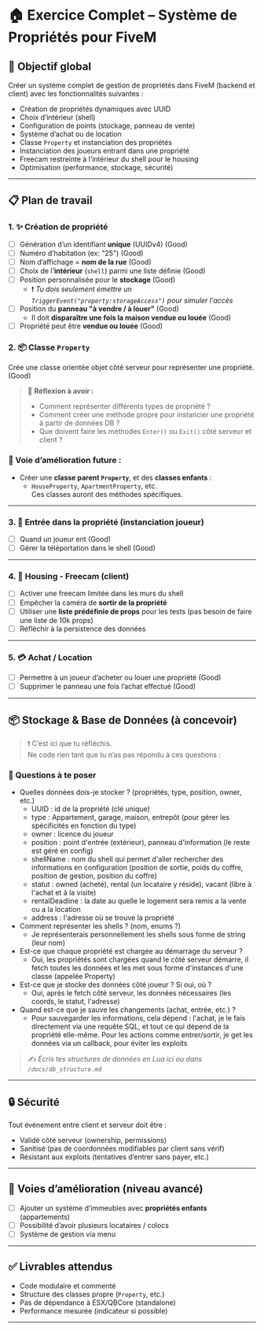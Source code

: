 # 🏠 Exercice Complet – Système de Propriétés pour FiveM

## 🎯 Objectif global

Créer un système complet de gestion de propriétés dans FiveM (backend et client) avec les fonctionnalités suivantes :

- Création de propriétés dynamiques avec UUID
- Choix d’intérieur (shell)
- Configuration de points (stockage, panneau de vente)
- Système d’achat ou de location
- Classe `Property` et instanciation des propriétés
- Instanciation des joueurs entrant dans une propriété
- Freecam restreinte à l’intérieur du shell pour le housing
- Optimisation (performance, stockage, sécurité)

---

## 📋 Plan de travail

### 1. ✨ Création de propriété

- [ ] Génération d’un identifiant **unique** (UUIDv4) (Good)
- [ ] Numéro d’habitation (ex: "25") (Good)
- [ ] Nom d’affichage = **nom de la rue**  (Good)
- [ ] Choix de l’**intérieur** (`shell`) parmi une liste définie (Good)
- [ ] Position personnalisée pour le **stockage** (Good)
  - ❗ *Tu dois seulement émettre un `TriggerEvent("property:storageAccess")` pour simuler l'accès* 
- [ ] Position du **panneau "à vendre / à louer"** (Good)
  - Il doit **disparaître une fois la maison vendue ou louée** (Good)
- [ ] Propriété peut être **vendue ou louée** (Good)

### 2. 📦 Classe `Property`

Crée une classe orientée objet côté serveur pour représenter une propriété. (Good)

> 🧠 **Réflexion à avoir :**
> - Comment représenter différents types de propriété ?
> - Comment créer une méthode propre pour instancier une propriété à partir de données DB ?
> - Que doivent faire les méthodes `Enter()` ou `Exit()` côté serveur et client ?

### 🔧 Voie d’amélioration future :

- Créer une **classe parent `Property`**, et des **classes enfants** : 
  - `HouseProperty`, `ApartmentProperty`, etc.  
  Ces classes auront des méthodes spécifiques.

---

### 3. 🚪 Entrée dans la propriété (instanciation joueur)

- [ ] Quand un joueur ent (Good)
- [ ] Gérer la téléportation dans le shell (Good)

---

### 4. 🎥 Housing - Freecam (client)

- [ ] Activer une freecam limitée dans les murs du shell
- [ ] Empêcher la caméra de **sortir de la propriété**
- [ ] Utiliser une **liste prédéfinie de props** pour les tests (pas besoin de faire une liste de 10k props)
- [ ] Réfléchir à la persistence des données

---

### 5. 💳 Achat / Location

- [ ] Permettre à un joueur d’acheter ou louer une propriété (Good)
- [ ] Supprimer le panneau une fois l’achat effectué (Good)

---

## 📦 Stockage & Base de Données (à concevoir)

> ❗ C’est ici que tu réfléchis.  
> Ne code rien tant que tu n’as pas répondu à ces questions :

### 🤔 Questions à te poser

- Quelles données dois-je stocker ? (propriétés, type, position, owner, etc.)
  - UUID : id de la propriété (clé unique)
  - type : Appartement, garage, maison, entrepôt (pour gérer les spécificités en fonction du type)
  - owner : licence du joueur
  - position : point d'entrée (extérieur), panneau d'information (le reste est géré en config)
  - shellName : nom du shell qui permet d'aller rechercher des informations en configuration (position de sortie, poids du coffre, position de gestion, position du coffre)
  - statut : owned (acheté), rental (un locataire y réside), vacant (libre à l'achat et à la visite)
  - rentalDeadline : la date au quelle le logement sera remis a la vente ou a la location 
  - address : l'adresse où se trouve la propriété
- Comment représenter les shells ? (nom, enums ?)
  - Je représenterais personnellement les shells sous forme de string (leur nom)
- Est-ce que chaque propriété est chargée au démarrage du serveur ?
  - Oui, les propriétés sont chargées quand le côté serveur démarre, il fetch toutes les données et les met sous forme d'instances d'une classe (appelée Property)
- Est-ce que je stocke des données côté joueur ? Si oui, où ?
  - Oui, après le fetch côté serveur, les données nécessaires (les coords, le statut, l'adresse)
- Quand est-ce que je sauve les changements (achat, entrée, etc.) ?
  - Pour sauvegarder les informations, cela dépend : l'achat, je le fais directement via une requête SQL, et tout ce qui dépend de la propriété elle-même. Pour les actions comme entrer/sortir, je get les données via un callback, pour éviter les exploits

> ✍️ _Écris tes structures de données en Lua ici ou dans `/docs/db_structure.md`_
---

## 🔒 Sécurité

Tout événement entre client et serveur doit être :
- Validé côté serveur (ownership, permissions)
- Sanitisé (pas de coordonnées modifiables par client sans vérif)
- Résistant aux exploits (tentatives d’entrer sans payer, etc.)

---

## 🔧 Voies d’amélioration (niveau avancé)

- [ ] Ajouter un système d’immeubles avec **propriétés enfants** (appartements)
- [ ] Possibilité d’avoir plusieurs locataires / colocs
- [ ] Système de gestion via menu

---

## ✅ Livrables attendus

- Code modulaire et commenté
- Structure des classes propre (`Property`, etc.)
- Pas de dépendance à ESX/QBCore (standalone)
- Performance mesurée (indicateur si possible)

---
